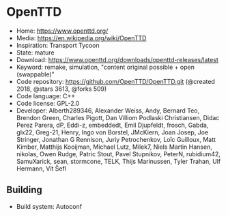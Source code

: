 # OpenTTD

- Home: https://www.openttd.org/
- Media: https://en.wikipedia.org/wiki/OpenTTD
- Inspiration: Transport Tycoon
- State: mature
- Download: https://www.openttd.org/downloads/openttd-releases/latest
- Keyword: remake, simulation, "content original possible + open (swappable)"
- Code repository: https://github.com/OpenTTD/OpenTTD.git (@created 2018, @stars 3613, @forks 509)
- Code language: C++
- Code license: GPL-2.0
- Developer: Alberth289346, Alexander Weiss, Andy, Bernard Teo, Brendon Green, Charles Pigott, Dan Villiom Podlaski Christiansen, Didac Perez Parera, dP, Eddi-z, embeddedt, Emil Djupfeldt, frosch, Gabda, glx22, Greg-21, Henry, Ingo von Borstel, JMcKiern, Joan Josep, Joe Stringer, Jonathan G Rennison, Juriy Petrochenkov, Loïc Guilloux, Matt Kimber, Matthijs Kooijman, Michael Lutz, Milek7, Niels Martin Hansen, nikolas, Owen Rudge, Patric Stout, Pavel Stupnikov, PeterN, rubidium42, SamuXarick, sean, stormcone, TELK, Thijs Marinussen, Tyler Trahan, Ulf Hermann, Vít Šefl

## Building

- Build system: Autoconf
